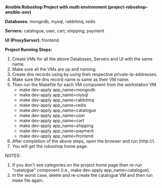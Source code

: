 **Ansible Roboshop Project with multi environment
(project-roboshop-ansible-env)**

**Databases:** mongodb, mysql, rabbitmq, redis

**Servers:** catalogue, user, cart, shipping, payment

**UI (ProxyServer):** frontend


**Project Running Steps:**
1. Create VMs for all the above Databases, Servers and UI with the same name.
2. Make sure all the VMs are up and running.
3. Create dns records using by using their respective private-ip-addresses.
4. Make sure the dns record name is same as their VM name.
5. Then run the Makefile for each VM component from the workstation VM.
    * make dev-apply app_name=mongodb
    * make dev-apply app_name=mysql
    * make dev-apply app_name=rabbitmq
    * make dev-apply app_name=redis
    * make dev-apply app_name=catalogue
    * make dev-apply app_name=user
    * make dev-apply app_name=cart
    * make dev-apply app_name=shipping
    * make dev-apply app_name=payment
    * make dev-apply app_name=frontend
6. After completion of the above steps, open the browser and run (http://<public-ip-address>).
7. You will get the roboshop home page.

NOTES:
1. If you don't see categories on the project home page then re-run "catalogue" component (i.e., make dev-apply app_name=catalogue).
2. In the worst case, delete and re-create the catalogue VM and then run make file again.


